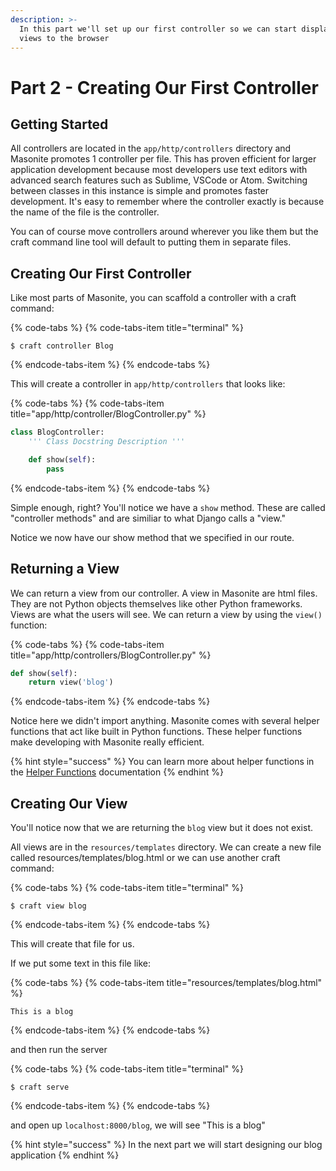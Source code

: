 ```yaml
---
description: >-
  In this part we'll set up our first controller so we can start displaying
  views to the browser
---
```


# Part 2 - Creating Our First Controller

## Getting Started

All controllers are located in the `app/http/controllers` directory and Masonite promotes 1 controller per file. This has proven efficient for larger application development because most developers use text editors with advanced search features such as Sublime, VSCode or Atom. Switching between classes in this instance is simple and promotes faster development. It's easy to remember where the controller exactly is because the name of the file is the controller.

You can of course move controllers around wherever you like them but the craft command line tool will default to putting them in separate files.

## Creating Our First Controller

Like most parts of Masonite, you can scaffold a controller with a craft command:

{% code-tabs %}
{% code-tabs-item title="terminal" %}
```text
$ craft controller Blog
```
{% endcode-tabs-item %}
{% endcode-tabs %}

This will create a controller in `app/http/controllers` that looks like:

{% code-tabs %}
{% code-tabs-item title="app/http/controller/BlogController.py" %}
```python
class BlogController:
    ''' Class Docstring Description '''

    def show(self):
        pass
```
{% endcode-tabs-item %}
{% endcode-tabs %}

Simple enough, right? You'll notice we have a `show` method. These are called "controller methods" and are similiar to what Django calls a "view."

Notice we now have our show method that we specified in our route.

## Returning a View

We can return a view from our controller. A view in Masonite are html files. They are not Python objects themselves like other Python frameworks. Views are what the users will see. We can return a view by using the `view()` function:

{% code-tabs %}
{% code-tabs-item title="app/http/controllers/BlogController.py" %}
```python
def show(self):
    return view('blog')
```
{% endcode-tabs-item %}
{% endcode-tabs %}

Notice here we didn't import anything. Masonite comes with several helper functions that act like built in Python functions. These helper functions make developing with Masonite really efficient.

{% hint style="success" %}
You can learn more about helper functions in the [Helper Functions](../the-basics/helper-functions.md) documentation
{% endhint %}

## Creating Our View

You'll notice now that we are returning the `blog` view but it does not exist.

All views are in the `resources/templates` directory. We can create a new file called resources/templates/blog.html or we can use another craft command:

{% code-tabs %}
{% code-tabs-item title="terminal" %}
```text
$ craft view blog
```
{% endcode-tabs-item %}
{% endcode-tabs %}

This will create that file for us.

If we put some text in this file like:

{% code-tabs %}
{% code-tabs-item title="resources/templates/blog.html" %}
```markup
This is a blog
```
{% endcode-tabs-item %}
{% endcode-tabs %}

and then run the server

{% code-tabs %}
{% code-tabs-item title="terminal" %}
```text
$ craft serve
```
{% endcode-tabs-item %}
{% endcode-tabs %}

and open up `localhost:8000/blog`, we will see "This is a blog"

{% hint style="success" %}
In the next part we will start designing our blog application
{% endhint %}

